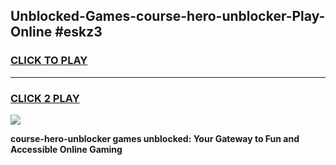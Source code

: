 
## Unblocked-Games-course-hero-unblocker-Play-Online #eskz3
<h3>
<a href="https://news.freeplayer.one?title=course-hero-unblocker&ref=3">CLICK TO PLAY</a></h3>
<hr>

<h3>
<a href="https://news.freeplayer.one?title=course-hero-unblocker&ref=3">CLICK 2 PLAY</a>
  
</h3>

<a href="https://news.freeplayer.one?title=course-hero-unblocker&ref=3"><img src="https://clearcache.store/games.png"></a>


**course-hero-unblocker games unblocked: Your Gateway to Fun and Accessible Online Gaming**
